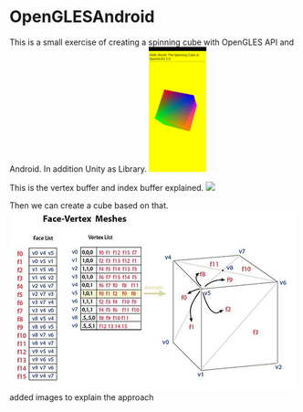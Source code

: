 # OpenGLESAndroid
This is a small exercise of creating a spinning cube with OpenGLES API and Android. In addition Unity as Library.
<img src="result.jpg" width="20%">

This is the vertex buffer and index buffer explained.
<img src="vertex_index.jpg">

Then we can create a cube based on that.
<img src="mesh_fv.jpg">
added images to explain the approach
